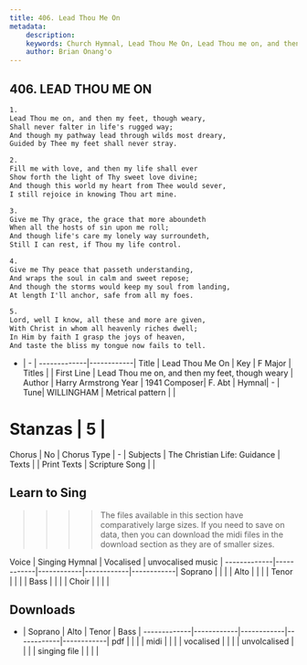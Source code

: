 ```yaml
---
title: 406. Lead Thou Me On
metadata:
    description: 
    keywords: Church Hymnal, Lead Thou Me On, Lead Thou me on, and then my feet, though weary, 
    author: Brian Onang'o
---
```



## 406. LEAD THOU ME ON

```txt
1.
Lead Thou me on, and then my feet, though weary, 
Shall never falter in life's rugged way; 
And though my pathway lead through wilds most dreary, 
Guided by Thee my feet shall never stray. 

2.
Fill me with love, and then my life shall ever 
Show forth the light of Thy sweet love divine; 
And though this world my heart from Thee would sever, 
I still rejoice in knowing Thou art mine. 

3.
Give me Thy grace, the grace that more aboundeth 
When all the hosts of sin upon me roll; 
And though life's care my lonely way surroundeth, 
Still I can rest, if Thou my life control. 

4.
Give me Thy peace that passeth understanding, 
And wraps the soul in calm and sweet repose; 
And though the storms would keep my soul from landing, 
At length I'll anchor, safe from all my foes. 

5.
Lord, well I know, all these and more are given, 
With Christ in whom all heavenly riches dwell; 
In Him by faith I grasp the joys of heaven, 
And taste the bliss my tongue now fails to tell.
```

- |   -  |
-------------|------------|
Title | Lead Thou Me On |
Key | F Major |
Titles |  |
First Line | Lead Thou me on, and then my feet, though weary |
Author | Harry Armstrong
Year | 1941
Composer| F. Abt |
Hymnal|  - |
Tune| WILLINGHAM |
Metrical pattern | |
# Stanzas | 5 |
Chorus | No |
Chorus Type | - |
Subjects | The Christian Life: Guidance |
Texts |  |
Print Texts | 
Scripture Song |  |
  
## Learn to Sing

>>>> The files available in this section have comparatively large sizes. If you need to save on data, then you can download the midi files in the download section as they are of smaller sizes.

Voice |  Singing Hymnal | Vocalised | unvocalised music |
-------------|------------|------------|------------|------------|
Soprano | | | |
Alto | | | |
Tenor | | | |
Bass | | | |
Choir | | | |

## Downloads

- |  Soprano | Alto | Tenor | Bass |
-------------|------------|------------|------------|------------|
pdf | | | |
midi | | | |
vocalised | | | |
unvolcalised | | | |
singing file | | | |
  